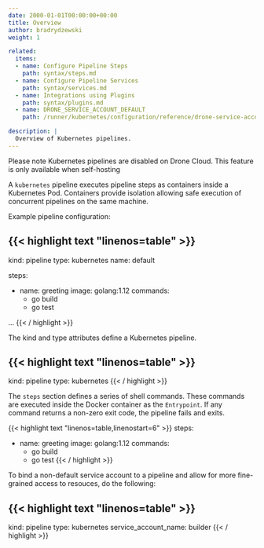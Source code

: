 ```yaml
---
date: 2000-01-01T00:00:00+00:00
title: Overview
author: bradrydzewski
weight: 1

related:
  items:
  - name: Configure Pipeline Steps
    path: syntax/steps.md
  - name: Configure Pipeline Services
    path: syntax/services.md
  - name: Integrations using Plugins
    path: syntax/plugins.md
  - name: DRONE_SERVICE_ACCOUNT_DEFAULT
    path: /runner/kubernetes/configuration/reference/drone-service-account-default.md

description: |
  Overview of Kubernetes pipelines.
---
```


<div class="alert">
Please note Kubernetes pipelines are disabled on Drone Cloud. This feature is only available when self-hosting
</div>

A `kubernetes` pipeline executes pipeline steps as containers inside a Kubernetes Pod. Containers provide isolation allowing safe execution of concurrent pipelines on the same machine.

Example pipeline configuration:

{{< highlight text "linenos=table" >}}
---
kind: pipeline
type: kubernetes
name: default

steps:
- name: greeting
  image: golang:1.12
  commands:
  - go build
  - go test

...
{{< / highlight >}}

The kind and type attributes define a Kubernetes pipeline.

{{< highlight text "linenos=table" >}}
---
kind: pipeline
type: kubernetes
{{< / highlight >}}

The `steps` section defines a series of shell commands. These commands are executed inside the Docker container as the `Entrypoint`. If any command returns a non-zero exit code, the pipeline fails and exits.

{{< highlight text "linenos=table,linenostart=6" >}}
steps:
- name: greeting
  image: golang:1.12
  commands:
  - go build
  - go test
{{< / highlight >}}

To bind a non-default service account to a pipeline and allow for more fine-grained access to resouces, do the following:

{{< highlight text "linenos=table" >}}
---
kind: pipeline
type: kubernetes
service_account_name: builder
{{< / highlight >}}
